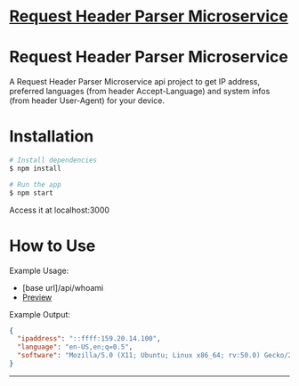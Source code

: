 # [Request Header Parser Microservice](https://www.freecodecamp.org/learn/apis-and-microservices/apis-and-microservices-projects/request-header-parser-microservice)

# Request Header Parser Microservice
A Request Header Parser Microservice api project to get IP address, preferred languages (from header Accept-Language) and system infos (from header User-Agent) for your device.

# Installation

```bash
# Install dependencies
$ npm install

# Run the app
$ npm start
```
Access it at localhost:3000


# How to Use

Example Usage:
- [base url]/api/whoami
- [Preview](https://request-header-parser-microservice.freecodecamp.rocks/api/whoami)

Example Output:
```json
{
  "ipaddress": "::ffff:159.20.14.100",
  "language": "en-US,en;q=0.5",
  "software": "Mozilla/5.0 (X11; Ubuntu; Linux x86_64; rv:50.0) Gecko/20100101 Firefox/50.0"
}
```

---

